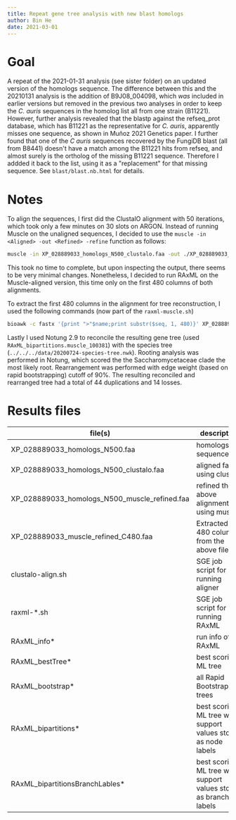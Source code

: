 ```yaml
---
title: Repeat gene tree analysis with new blast homologs
author: Bin He
date: 2021-03-01
---
```


# Goal
A repeat of the 2021-01-31 analysis (see sister folder) on an updated version of the homologs sequence. The difference between this and the 20210131 analysis is the addition of B9J08_004098, which _was_ included in earlier versions but removed in the previous two analyses in order to keep the _C. auris_ sequences in the homolog list all from one strain (B11221). However, further analysis revealed that the blastp against the refseq_prot database, which has B11221 as the representative for _C. auris_, apparently misses one sequence, as shown in Muñoz 2021 Genetics paper. I further found that one of the _C auris_ sequences recovered by the FungiDB blast (all from B8441) doesn't have a match among the B11221 hits from refseq, and almost surely is the ortholog of the missing B11221 sequence. Therefore I addded it back to the list, using it as a "replacement" for that missing sequence. See `blast/blast.nb.html` for details.

# Notes

To align the sequences, I first did the ClustalO alignment with 50 iterations, which took only a few minutes on 30 slots on ARGON. Instead of running Muscle on the unaligned sequences, I decided to use the `muscle -in <Aligned> -out <Refined> -refine` function as follows:

```bash
muscle -in XP_028889033_homologs_N500_clustalo.faa -out ./XP_028889033_homologs_N500_muscle_refined.faa -refine
```

This took no time to complete, but upon inspecting the output, there seems to be very minimal changes. Nonetheless, I decided to run RAxML on the Muscle-aligned version, this time only on the first 480 columns of both alignments.

To extract the first 480 columns in the alignment for tree reconstruction, I used the following commands (now part of the `raxml-muscle.sh`)

```bash
bioawk -c fastx '{print ">"$name;print substr($seq, 1, 480)}' XP_028889033_homologs_N500_muscle_refined.faa > XP_028889033_muscle_refined_C480.faa
```

Lastly I used Notung 2.9 to reconcile the resulting gene tree (used `RAxML_bipartitions.muscle_100381`) with the species tree (`../../../data/20200724-species-tree.nwk`). Rooting analysis was performed in Notung, which scored the the Saccharomycetaceae clade the most likely root. Rearrangement was performed with edge weight (based on rapid bootstrapping) cutoff of 90%. The resulting reconciled and rearranged tree had a total of 44 duplications and 14 losses.

# Results files
file(s) | description | source 
------- | ----------- | ------
XP_028889033_homologs_N500.faa | homologs sequences | copied from `../blast/`
XP_028889033_homologs_N500_clustalo.faa | aligned fasta using clustalo | result from clustalo-align.sh
XP_028889033_homologs_N500_muscle_refined.faa | refined the above alignment using muscle | `muscle -in XP_028889033_homologs_N500.faa -out XP_028889033_homologs_N500_muscle_refined.faa -refine`
XP_028889033_muscle_refined_C480.faa | Extracted first 480 columns from the above file | See above for command
clustalo-align.sh | SGE job script for running aligner | custom, HB
raxml-*.sh | SGE job script for running RAxML | custom, HB
RAxML_info* | run info of RAxML | RAxML
RAxML_bestTree* | best scoring ML tree | RAxML
RAxML_bootstrap* | all Rapid Bootstrapping trees | RAxML
RAxML_bipartitions* | best scoring ML tree with support values stored as node labels | RAxML
RAxML_bipartitionsBranchLables* | best scoring ML tree with support values stored as branch labels | RAxML, not supported by FigTree

